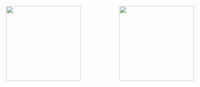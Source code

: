 <a href="https://github-readme-stats.vercel.app/api?username=MickDmnts">
  <img height=200 align="left" src="https://github-readme-stats.vercel.app/api?username=MickDmnts" />
</a>
<a href="https://github-readme-stats.vercel.app/api/top-langs/?username=MickDmnts&layout=donut-vertical">
  <img height=200 align="right" src="https://github-readme-stats.vercel.app/api/top-langs?username=MickDmnts&layout=compact&langs_count=8&card_width=320" />
</a>
